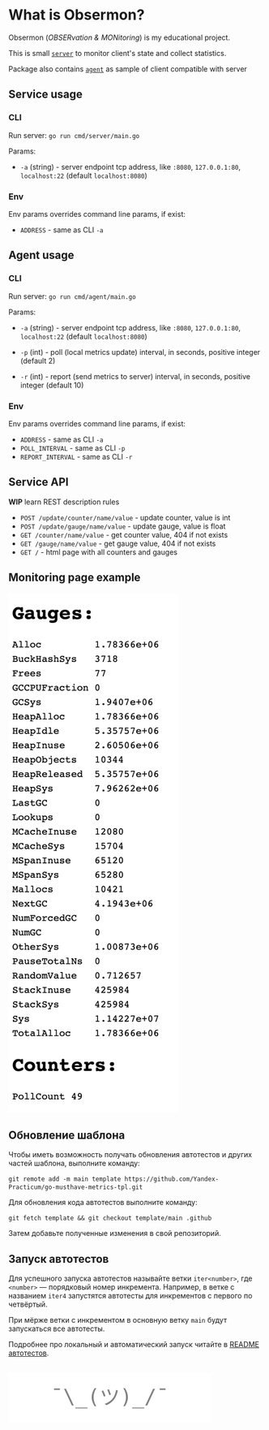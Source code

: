 # What is Obsermon?

Obsermon (*OBSERvation & MONitoring*) is my educational project.

This is small [`server`](https://github.com/stepkareserva/obsermon/tree/main/cmd/server) to monitor client's state and collect statistics.

Package also contains  [`agent`](https://github.com/stepkareserva/obsermon/tree/main/cmd/agent) as sample of client compatible with server

## Service usage

### CLI

Run server: `go run cmd/server/main.go`

Params: 

- `-a` (string) - server endpoint tcp address, like `:8080`, `127.0.0.1:80`, `localhost:22` (default `localhost:8080`)

### Env

Env params overrides command line params, if exist:

- `ADDRESS` - same as CLI `-a` 

## Agent usage

### CLI

Run server: `go run cmd/agent/main.go`

Params: 

- `-a` (string) - server endpoint tcp address, like `:8080`, `127.0.0.1:80`, `localhost:22` (default `localhost:8080`)

- `-p` (int) - poll (local metrics update) interval, in seconds, positive integer (default 2)

- `-r` (int) - report (send metrics to server) interval, in seconds, positive integer (default 10)

### Env

Env params overrides command line params, if exist:

- `ADDRESS` - same as CLI `-a` 
- `POLL_INTERVAL` - same as CLI `-p` 
- `REPORT_INTERVAL` - same as CLI `-r`

## Service API

**WIP** learn REST description rules

- `POST /update/counter/name/value` - update counter, value is int
- `POST /update/gauge/name/value` - update gauge, value is float
- `GET /counter/name/value` - get counter value, 404 if not exists
- `GET /gauge/name/value` - get gauge value, 404 if not exists
- `GET /` - html page with all counters and gauges

## Monitoring page example

![monitoring](https://raw.githubusercontent.com/stepkareserva/obsermon/refs/heads/main/assets/metrics_sample.png)

## Обновление шаблона

Чтобы иметь возможность получать обновления автотестов и других частей шаблона, выполните команду:

```
git remote add -m main template https://github.com/Yandex-Practicum/go-musthave-metrics-tpl.git
```

Для обновления кода автотестов выполните команду:

```
git fetch template && git checkout template/main .github
```

Затем добавьте полученные изменения в свой репозиторий.

## Запуск автотестов

Для успешного запуска автотестов называйте ветки `iter<number>`, где `<number>` — порядковый номер инкремента. Например, в ветке с названием `iter4` запустятся автотесты для инкрементов с первого по четвёртый.

При мёрже ветки с инкрементом в основную ветку `main` будут запускаться все автотесты.

Подробнее про локальный и автоматический запуск читайте в [README автотестов](https://github.com/Yandex-Practicum/go-autotests).

##
![footer](https://raw.githubusercontent.com/stepkareserva/obsermon/refs/heads/main/assets/footer.svg)